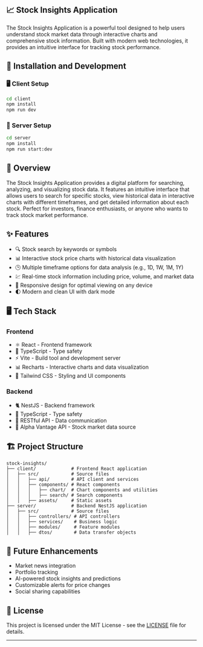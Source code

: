 ## 📈 Stock Insights Application

The Stock Insights Application is a powerful tool designed to help users understand stock market data through interactive charts and comprehensive stock information. Built with modern web technologies, it provides an intuitive interface for tracking stock performance.

## 🚀 Installation and Development

### 🖥️ Client Setup
```bash
cd client
npm install
npm run dev
```

### 🔧 Server Setup
```bash
cd server
npm install
npm run start:dev
```

## 🌟 Overview

The Stock Insights Application provides a digital platform for searching, analyzing, and visualizing stock data. It features an intuitive interface that allows users to search for specific stocks, view historical data in interactive charts with different timeframes, and get detailed information about each stock. Perfect for investors, finance enthusiasts, or anyone who wants to track stock market performance.

## ✨ Features

- 🔍 Stock search by keywords or symbols
- 📊 Interactive stock price charts with historical data visualization
- 🕒 Multiple timeframe options for data analysis (e.g., 1D, 1W, 1M, 1Y)
- 💹 Real-time stock information including price, volume, and market data
- 🔄 Responsive design for optimal viewing on any device
- 🌓 Modern and clean UI with dark mode

## 🖥️ Tech Stack

### Frontend
- ⚛️ React - Frontend framework
- 📘 TypeScript - Type safety
- ⚡ Vite - Build tool and development server
- 📊 Recharts - Interactive charts and data visualization
- 🎨 Tailwind CSS - Styling and UI components

### Backend
- 🐈 NestJS - Backend framework
- 📘 TypeScript - Type safety
- 🔌 RESTful API - Data communication
- 📡 Alpha Vantage API - Stock market data source

## 🏗️ Project Structure

```
stock-insights/
├── client/             # Frontend React application
│   ├── src/            # Source files
│   │   ├── api/        # API client and services
│   │   ├── components/ # React components
│   │   │   ├── chart/  # Chart components and utilities
│   │   │   ├── search/ # Search components
│   │   ├── assets/     # Static assets
├── server/             # Backend NestJS application
│   ├── src/            # Source files
│   │   ├── controllers/ # API controllers
│   │   ├── services/    # Business logic
│   │   ├── modules/     # Feature modules
│   │   ├── dtos/        # Data transfer objects
```

## 🧠 Future Enhancements

- Market news integration
- Portfolio tracking
- AI-powered stock insights and predictions
- Customizable alerts for price changes
- Social sharing capabilities

## 📝 License

This project is licensed under the MIT License - see the [LICENSE](LICENSE) file for details.

---
